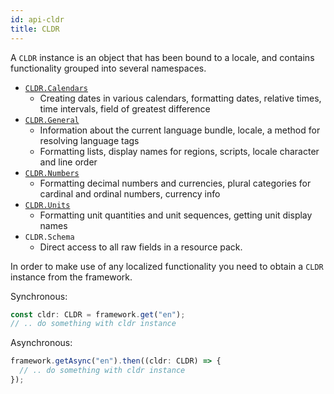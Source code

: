 ```yaml
---
id: api-cldr
title: CLDR
---
```


A `CLDR` instance is an object that has been bound to a locale, and contains functionality grouped into
several namespaces.

- [`CLDR.Calendars`](api-cldr-calendars.html)
  - Creating dates in various calendars, formatting dates, relative times, time intervals, field of greatest difference
- [`CLDR.General`](api-cldr-general.html)
  - Information about the current language bundle, locale, a method for resolving language tags
  - Formatting lists, display names for regions, scripts, locale character and line order
- [`CLDR.Numbers`](api-cldr-numbers.html)
  - Formatting decimal numbers and currencies, plural categories for cardinal and ordinal numbers, currency info
- [`CLDR.Units`](api-cldr-units.html)
  - Formatting unit quantities and unit sequences, getting unit display names
- `CLDR.Schema`
  - Direct access to all raw fields in a resource pack.

In order to make use of any localized functionality you need to obtain a `CLDR` instance from the
framework.

Synchronous:

```typescript
const cldr: CLDR = framework.get("en");
// .. do something with cldr instance
```

Asynchronous:

```typescript
framework.getAsync("en").then((cldr: CLDR) => {
  // .. do something with cldr instance
});
```
